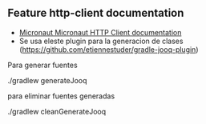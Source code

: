 ## Feature http-client documentation

- [Micronaut Micronaut HTTP Client documentation](https://docs.micronaut.io/latest/guide/index.html#httpClient)
- Se usa eleste plugin para la generacion de clases (https://github.com/etiennestuder/gradle-jooq-plugin)

Para generar fuentes

./gradlew generateJooq

para eliminar fuentes generadas

./gradlew cleanGenerateJooq